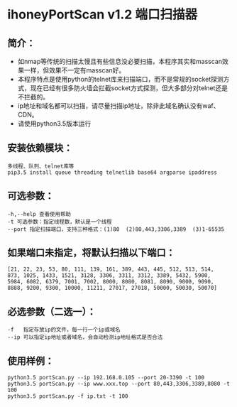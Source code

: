 # ihoneyPortScan v1.2 端口扫描器


## 简介：
* 如nmap等传统的扫描太慢且有些信息没必要扫描，本程序其实和masscan效果一样，但效果不一定有masscan好。
* 本程序特点是使用python的telnet库来扫描端口，而不是常规的socket探测方式，现在已经有很多防火墙会拦截socket方式探测，但大多部分对telnet还是不拦截的。
* ip地址和域名都可以扫描，请尽量扫描ip地址，除非此域名确认没有waf、CDN。
* 请使用python3.5版本运行


## 安装依赖模块：
	多线程、队列、telnet库等
	pip3.5 install queue threading telnetlib base64 argparse ipaddress

## 可选参数：
	-h,--help 查看使用帮助 
	-t 可选参数：指定线程数，默认是一个线程
	--port 指定扫描端口，支持三种格式：(1)80  (2)80,443,3306,3389  (3)1-65535   

## 如果端口未指定，将默认扫描以下端口：
	[21, 22, 23, 53, 80, 111, 139, 161, 389, 443, 445, 512, 513, 514,
	873, 1025, 1433, 1521, 3128, 3306, 3311, 3312, 3389, 5432, 5900,
	5984, 6082, 6379, 7001, 7002, 8000, 8080, 8081, 8090, 9000, 9090,
	8888, 9200, 9300, 10000, 11211, 27017, 27018, 50000, 50030, 50070]

## 必选参数（二选一）：
	-f   指定存放ip的文件，每一行一个ip或域名
	--ip 可以指定ip地址或者域名，会自动检测ip地址格式是否合法

## 使用样例：
	python3.5 portScan.py --ip 192.168.0.105 --port 20-3390 -t 100
	python3.5 portScan.py --ip www.xxx.top --port 80,443,3306,3389,8080 -t 100
	python3.5 portScan.py -f ip.txt -t 100
